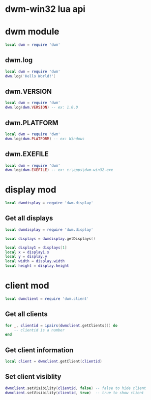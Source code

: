 # dwm-win32 lua api

# dwm module

```lua
local dwm = require 'dwm'
```

## dwm.log

```lua
local dwm = require 'dwm'
dwm.log('Hello World!')
```

## dwm.VERSION

```lua
local dwm = require 'dwm'
dwm.log(dwm.VERSION) -- ex: 1.0.0
```

## dwm.PLATFORM

```lua
local dwm = require 'dwm'
dwm.log(dwm.PLATFORM) -- ex: Windows
```

## dwm.EXEFILE

```lua
local dwm = require 'dwm'
dwm.log(dwm.EXEFILE) -- ex: c:\apps\dwm-win32.exe
```

# display mod

```lua
local dwmdisplay = require 'dwm.display'
```

## Get all displays

```lua
local dwmdisplay = require 'dwm.display'

local displays = dwmdisplay.getDisplays()

local display1 = displays[1]
local x = display1.x
local y = display.y
local width = display.width
local height = display.height
```

# client mod

```lua
local dwmclient = require 'dwm.client'
```

## Get all clients

```lua
for _, clientid = ipairs(dwmclient.getClients()) do
    -- clientid is a number
end
```

## Get client information

```lua
local client = dwmclient.getClient(clientid)
```

## Set client visiblity

```lua
dwmclient.setVisibility(clientid, false) -- false to hide client
dwmclient.setVisibility(clientid, true)  -- true to show client
```
